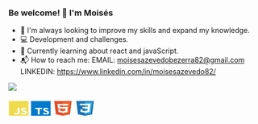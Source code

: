 ### Be welcome! 👋 I'm Moisés

<!-- **Mjackie82/Mjackie82** is a ✨ _special_ ✨ repository because its `README.md` (this file) appears on your GitHub profile. -->
- 🔭 I'm always looking to improve my skills and expand my knowledge.
- 💻 Development and challenges.
- 🌱 Currently learning about react and javaScript.
- 📬 How to reach me: EMAIL: moisesazevedobezerra82@gmail.com LINKEDIN: https://www.linkedin.com/in/moisesazevedo82/

 <img height="180em" src="https://github-readme-stats.vercel.app/api/top-langs/?username=Mjackie82&layout=compact&langs_count=7&theme=dark"/>
  
<div style="display: inline_block"><br>
  <img align="center" alt="Moises-Js" height="30" width="40" src="https://raw.githubusercontent.com/devicons/devicon/master/icons/javascript/javascript-plain.svg">
  <img align="center" alt="Moises-Ts" height="30" width="40" src="https://raw.githubusercontent.com/devicons/devicon/master/icons/typescript/typescript-plain.svg">
  <img align="center" alt="Moises-HTML" height="30" width="40" src="https://raw.githubusercontent.com/devicons/devicon/master/icons/html5/html5-original.svg">
  <img align="center" alt="Moises-CSS" height="30" width="40" src="https://raw.githubusercontent.com/devicons/devicon/master/icons/css3/css3-original.svg">
</div>
